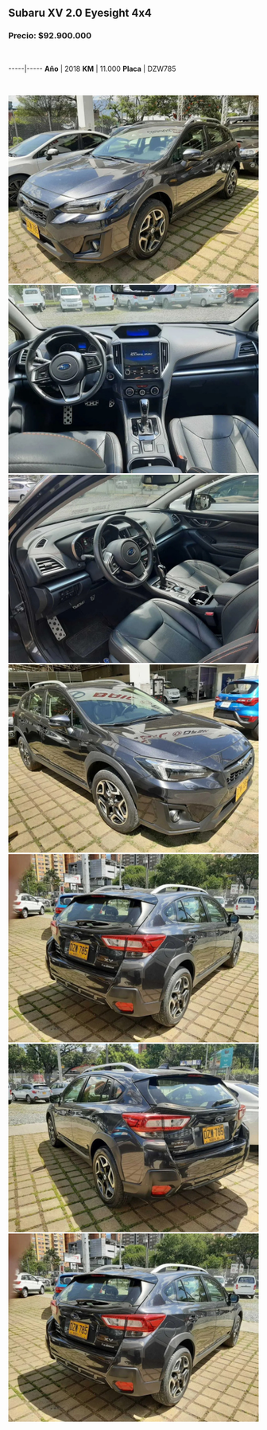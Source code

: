## Subaru XV 2.0 Eyesight 4x4

### Precio: $92.900.000

<p>&nbsp;</p>

-----|-----
**Año** | 2018
**KM** | 11.000
**Placa** | DZW785

<p>&nbsp;</p>

<img src="images/Subaru XV 2.0 Eyesight 4x4 DZW785.jpg?raw=true"/>
<img src="images/Subaru XV 2.0 Eyesight 4x4 DZW785 - 1.jpg?raw=true"/>
<img src="images/Subaru XV 2.0 Eyesight 4x4 DZW785 - 2.jpg?raw=true"/>
<img src="images/Subaru XV 2.0 Eyesight 4x4 DZW785 - 4.jpg?raw=true"/>
<img src="images/Subaru XV 2.0 Eyesight 4x4 DZW785 - 6.jpg?raw=true"/>
<img src="images/Subaru XV 2.0 Eyesight 4x4 DZW785 - 7.jpg?raw=true"/>
<img src="images/Subaru XV 2.0 Eyesight 4x4 DZW785 - 9.jpg?raw=true"/>
